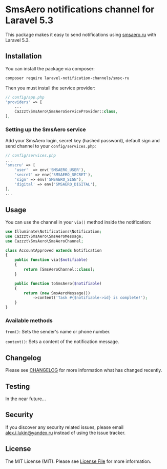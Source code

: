# SmsAero notifications channel for Laravel 5.3

This package makes it easy to send notifications using [smsaero.ru](//smsaero.ru)  with Laravel 5.3.

## Installation

You can install the package via composer:

```bash
composer require laravel-notification-channels/smsc-ru
```

Then you must install the service provider:
```php
// config/app.php
'providers' => [
    ...
    Cazzzt\SmsAero\SmsAeroServiceProvider::class,
],
```

### Setting up the SmsAero service

Add your SmsAero login, secret key (hashed password), default sign and send channel to your `config/services.php`:

```php
// config/services.php
...
'smscru' => [
    'user'  => env('SMSAERO_USER'),
    'secret' => env('SMSAERO_SECRET'),
    'sign' => env('SMSAERO_SIGN'),
    'digital' => env('SMSAERO_DIGITAL'),
],
...
```

## Usage

You can use the channel in your `via()` method inside the notification:

```php
use Illuminate\Notifications\Notification;
use Cazzzt\SmsAero\SmsAeroMessage;
use Cazzzt\SmsAero\SmsAeroChannel;

class AccountApproved extends Notification
{
    public function via($notifiable)
    {
        return [SmsAeroChannel::class];
    }

    public function toSmsAero($notifiable)
    {
        return (new SmsAeroMessage())
            ->content('Task #{$notifiable->id} is complete!');
    }
}
```

### Available methods

`from()`: Sets the sender's name or phone number.

`content()`: Sets a content of the notification message.

## Changelog

Please see [CHANGELOG](CHANGELOG.md) for more information what has changed recently.

## Testing

In the near future...

## Security

If you discover any security related issues, please email alex.i.lukin@yandex.ru instead of using the issue tracker.


## License

The MIT License (MIT). Please see [License File](LICENSE.md) for more information.
